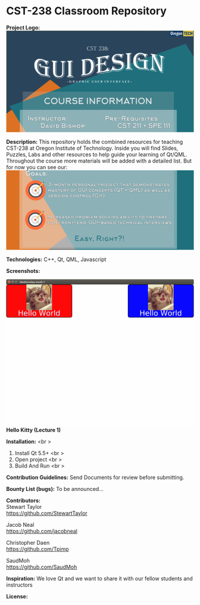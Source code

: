 # CST-238 Classroom Repository

<b>Project Logo:</b>
![Alt text](/Images/Logo.png)

<b>Description:</b>
This repository holds the combined resources for teaching CST-238 at Oregon Institute of Technology. 
Inside you will find Slides, Puzzles, Labs and other resources to help guide your learning of Qt/QML.
Throughout the course more materials will be added with a detailed list. But for now you can see our:
![Alt text](/Images/Goals.png)

<b>Technologies:</b>
C++, Qt, QML, Javascript

<b>Screenshots:</b>

![Alt text](/Images/Week-1-screenshot.png)
<br />
<b>Hello Kitty (Lecture 1)</b>


<b>Installation:</b> <br \>
1.  Install Qt 5.5+ <br \>
2.  Open project <br \>
3.  Build And Run <br \>

<b>Contribution Guidelines:</b>
Send Documents for review before submitting.

<b>Bounty List (bugs):</b>
To be announced...

<b>Contributors:</b><br />
Stewart Taylor<br />
https://github.com/StewartTaylor<br />

Jacob Neal<br />
https://github.com/jacobneal<br />

Christopher Daen<br />
https://github.com/Tpimp<br />

SaudMoh<br />
https://github.com/SaudMoh<br />


<b>Inspiration:</b>
We love Qt and we want to share it with our fellow students and instructors

<b>License:</b>
